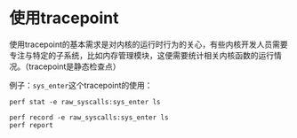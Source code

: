 # 使用tracepoint

使用tracepoint的基本需求是对内核的运行时行为的关心，有些内核开发人员需要专注与特定的子系统，比如内存管理模块，这便需要统计相关内核函数的运行情况。（tracepoint是静态检查点）

例子：`sys_enter`这个tracepoint的使用：
```
perf stat -e raw_syscalls:sys_enter ls

perf record -e raw_syscalls:sys_enter ls
perf report
```
